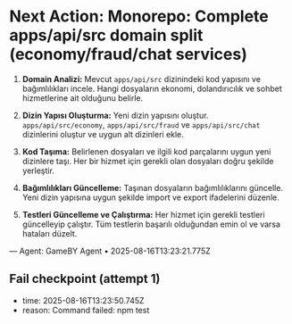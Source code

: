 # Next Action: Monorepo: Complete apps/api/src domain split (economy/fraud/chat services)

1. **Domain Analizi:** Mevcut `apps/api/src` dizinindeki kod yapısını ve bağımlılıkları incele. Hangi dosyaların ekonomi, dolandırıcılık ve sohbet hizmetlerine ait olduğunu belirle.

2. **Dizin Yapısı Oluşturma:** Yeni dizin yapısını oluştur. `apps/api/src/economy`, `apps/api/src/fraud` ve `apps/api/src/chat` dizinlerini oluştur ve uygun alt dizinleri ekle.

3. **Kod Taşıma:** Belirlenen dosyaları ve ilgili kod parçalarını uygun yeni dizinlere taşı. Her bir hizmet için gerekli olan dosyaları doğru şekilde yerleştir.

4. **Bağımlılıkları Güncelleme:** Taşınan dosyaların bağımlılıklarını güncelle. Yeni dizin yapısına uygun şekilde import ve export ifadelerini düzenle.

5. **Testleri Güncelleme ve Çalıştırma:** Her hizmet için gerekli testleri güncelleyip çalıştır. Tüm testlerin başarılı olduğundan emin ol ve varsa hataları düzelt.

— Agent: GameBY Agent • 2025-08-16T13:23:21.775Z


## Fail checkpoint (attempt 1)
- time: 2025-08-16T13:23:50.745Z
- reason: Command failed: npm test
